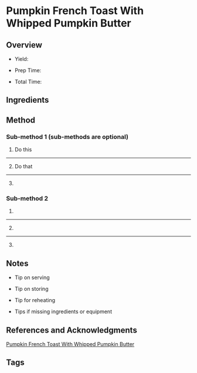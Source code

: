 # Pumpkin French Toast With Whipped Pumpkin Butter

## Overview

- Yield:

- Prep Time:

- Total Time:

## Ingredients



## Method

### Sub-method 1 (sub-methods are optional)

1. Do this
---
2. Do that
---
3.

### Sub-method 2

1.
---
2.
---
3.

## Notes

- Tip on serving

- Tip on storing

- Tip for reheating

- Tips if missing ingredients or equipment

## References and Acknowledgments

[Pumpkin French Toast With Whipped Pumpkin Butter](https://lifemadesimplebakes.com/2015/11/pumpkin-french-toast-with-whipped-pumpkin-butter/)

## Tags


